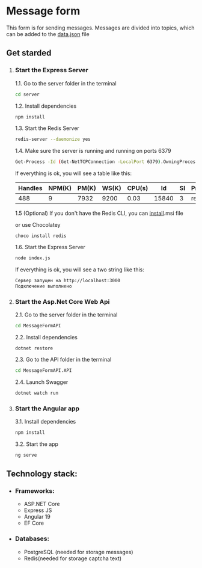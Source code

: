 # Message form

This form is for sending messages. Messages are divided into topics, which can be added to the [data.json](./MessageFormAPI//MessageFormAPI.API/Data/themes.json) file

## Get starded

1. ### Start the Express Server

   1.1. Go to the server folder in the terminal

   ```bash
   cd server
   ```

   1.2. Install dependencies

   ```bash
   npm install
   ```

   1.3. Start the Redis Server

   ```bash
   redis-server --daemonize yes
   ```

   1.4. Make sure the server is running and running on ports 6379

   ```bash
   Get-Process -Id (Get-NetTCPConnection -LocalPort 6379).OwningProcess
   ```

   If everything is ok, you will see a table like this:

   | Handles | NPM(K) | PM(K) | WS(K) | CPU(s) | Id    | SI  | ProcessName  |
   | ------- | ------ | ----- | ----- | ------ | ----- | --- | ------------ |
   | 488     | 9      | 7932  | 9200  | 0.03   | 15840 | 3   | redis-server |

   1.5 (Optional) If you don't have the Redis CLI, you can [install](https://github.com/microsoftarchive/redis/releases/tag/win-3.0.504).msi file

   or use Chocolatey

   ```choco
   choco install redis
   ```

   1.6. Start the Express Server

   ```bash
   node index.js
   ```

   If everything is ok, you will see a two string like this:

   ```bash
   Сервер запущен на http://localhost:3000
   Подключение выполнено
   ```

2. ### Start the Asp.Net Core Web Api

   2.1. Go to the server folder in the terminal

   ```bash
   cd MessageFormAPI
   ```

   2.2. Install dependencies

   ```
   dotnet restore
   ```

   2.3. Go to the API folder in the terminal

   ```bash
   cd MessageFormAPI.API
   ```

   2.4. Launch Swagger

   ```bash
   dotnet watch run
   ```

3. ### Start the Angular app

   3.1. Install dependencies

   ```bash
   npm install
   ```

   3.2. Start the app

   ```bash
   ng serve
   ```

## Technology stack:

- ### Frameworks:

  - ASP.NET Core
  - Express JS
  - Angular 19
  - EF Core

- ### Databases:

  - PostgreSQL (needed for storage messages)
  - Redis(needed for storage captcha text)
